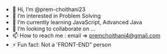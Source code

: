- 👋 Hi, I’m @prem-choithani23
- 👀 I’m interested in Problem Solving 
- 🌱 I’m currently learning JavaScript, Advanced Java
- 💞️ I’m looking to collaborate on ...
- 📫 How to reach me : email => premchoithani4@gmail.com
- ⚡ Fun fact: Not a 'FRONT-END" person

<!---
prem-choithani23/prem-choithani23 is a ✨ special ✨ repository because its `README.md` (this file) appears on your GitHub profile.
You can click the Preview link to take a look at your changes.
--->
